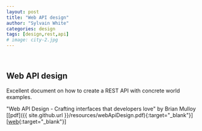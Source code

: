 ```yaml
---
layout: post
title: "Web API design"
author: "Sylvain White"
categories: design
tags: [design,rest,api]
# image: city-2.jpg
---
```

<br/>

## Web API design

Excellent document on how to create a REST API with concrete world examples.

"Web API Design - Crafting interfaces that developers love" by Brian Mulloy
[[pdf]({{ site.github.url }}/resources/webApiDesign.pdf){:target="_blank"}]
[[web](https://pages.apigee.com/rs/apigee/images/api-design-ebook-2012-03.pdf){:target="_blank"}]
